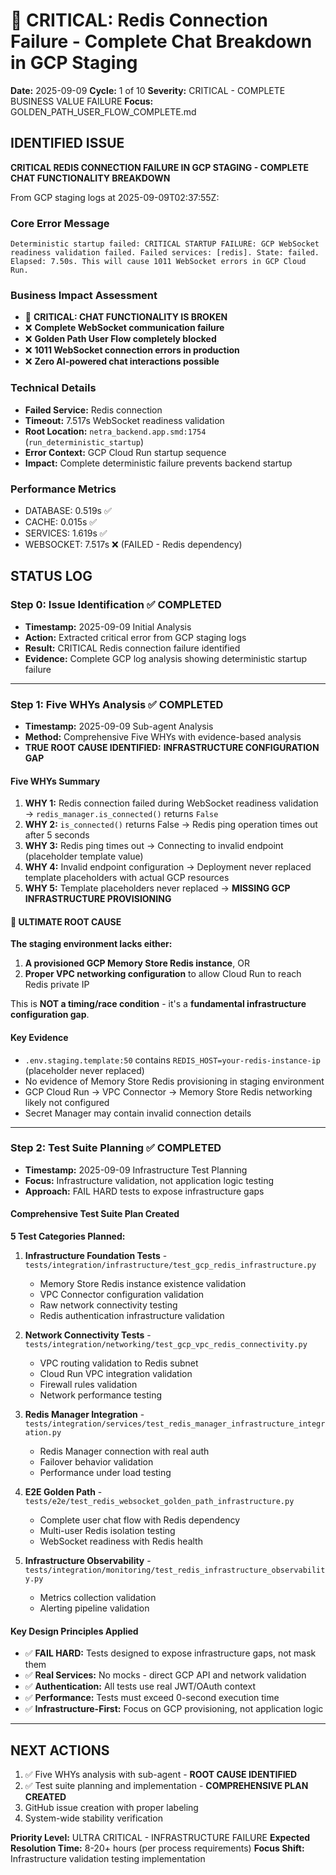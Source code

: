 # 🚨 CRITICAL: Redis Connection Failure - Complete Chat Breakdown in GCP Staging

**Date:** 2025-09-09
**Cycle:** 1 of 10
**Severity:** CRITICAL - COMPLETE BUSINESS VALUE FAILURE
**Focus:** GOLDEN_PATH_USER_FLOW_COMPLETE.md

## IDENTIFIED ISSUE

**CRITICAL REDIS CONNECTION FAILURE IN GCP STAGING - COMPLETE CHAT FUNCTIONALITY BREAKDOWN**

From GCP staging logs at 2025-09-09T02:37:55Z:

### Core Error Message
```
Deterministic startup failed: CRITICAL STARTUP FAILURE: GCP WebSocket readiness validation failed. Failed services: [redis]. State: failed. Elapsed: 7.50s. This will cause 1011 WebSocket errors in GCP Cloud Run.
```

### Business Impact Assessment
- 🚨 **CRITICAL: CHAT FUNCTIONALITY IS BROKEN**
- ❌ **Complete WebSocket communication failure**  
- ❌ **Golden Path User Flow completely blocked**
- ❌ **1011 WebSocket connection errors in production**
- ❌ **Zero AI-powered chat interactions possible**

### Technical Details
- **Failed Service:** Redis connection
- **Timeout:** 7.517s WebSocket readiness validation
- **Root Location:** `netra_backend.app.smd:1754` (`run_deterministic_startup`)
- **Error Context:** GCP Cloud Run startup sequence
- **Impact:** Complete deterministic failure prevents backend startup

### Performance Metrics
- DATABASE: 0.519s ✅
- CACHE: 0.015s ✅  
- SERVICES: 1.619s ✅
- WEBSOCKET: 7.517s ❌ (FAILED - Redis dependency)

## STATUS LOG

### Step 0: Issue Identification ✅ COMPLETED
- **Timestamp:** 2025-09-09 Initial Analysis
- **Action:** Extracted critical error from GCP staging logs
- **Result:** CRITICAL Redis connection failure identified
- **Evidence:** Complete GCP log analysis showing deterministic startup failure

---

### Step 1: Five WHYs Analysis ✅ COMPLETED
- **Timestamp:** 2025-09-09 Sub-agent Analysis
- **Method:** Comprehensive Five WHYs with evidence-based analysis
- **TRUE ROOT CAUSE IDENTIFIED:** **INFRASTRUCTURE CONFIGURATION GAP**

#### Five WHYs Summary
1. **WHY 1:** Redis connection failed during WebSocket readiness validation → `redis_manager.is_connected()` returns `False`
2. **WHY 2:** `is_connected()` returns False → Redis ping operation times out after 5 seconds
3. **WHY 3:** Redis ping times out → Connecting to invalid endpoint (placeholder template value)
4. **WHY 4:** Invalid endpoint configuration → Deployment never replaced template placeholders with actual GCP resources
5. **WHY 5:** Template placeholders never replaced → **MISSING GCP INFRASTRUCTURE PROVISIONING**

#### 🚨 ULTIMATE ROOT CAUSE
**The staging environment lacks either:**
1. **A provisioned GCP Memory Store Redis instance**, OR
2. **Proper VPC networking configuration** to allow Cloud Run to reach Redis private IP

This is **NOT a timing/race condition** - it's a **fundamental infrastructure configuration gap**.

#### Key Evidence
- `.env.staging.template:50` contains `REDIS_HOST=your-redis-instance-ip` (placeholder never replaced)
- No evidence of Memory Store Redis provisioning in staging environment  
- GCP Cloud Run → VPC Connector → Memory Store Redis networking likely not configured
- Secret Manager may contain invalid connection details

---

### Step 2: Test Suite Planning ✅ COMPLETED
- **Timestamp:** 2025-09-09 Infrastructure Test Planning
- **Focus:** Infrastructure validation, not application logic testing
- **Approach:** FAIL HARD tests to expose infrastructure gaps

#### Comprehensive Test Suite Plan Created
**5 Test Categories Planned:**
1. **Infrastructure Foundation Tests** - `tests/integration/infrastructure/test_gcp_redis_infrastructure.py`
   - Memory Store Redis instance existence validation
   - VPC Connector configuration validation  
   - Raw network connectivity testing
   - Redis authentication infrastructure validation

2. **Network Connectivity Tests** - `tests/integration/networking/test_gcp_vpc_redis_connectivity.py`
   - VPC routing validation to Redis subnet
   - Cloud Run VPC integration validation
   - Firewall rules validation
   - Network performance testing

3. **Redis Manager Integration** - `tests/integration/services/test_redis_manager_infrastructure_integration.py`  
   - Redis Manager connection with real auth
   - Failover behavior validation
   - Performance under load testing

4. **E2E Golden Path** - `tests/e2e/test_redis_websocket_golden_path_infrastructure.py`
   - Complete user chat flow with Redis dependency
   - Multi-user Redis isolation testing
   - WebSocket readiness with Redis health

5. **Infrastructure Observability** - `tests/integration/monitoring/test_redis_infrastructure_observability.py`
   - Metrics collection validation
   - Alerting pipeline validation

#### Key Design Principles Applied
- ✅ **FAIL HARD:** Tests designed to expose infrastructure gaps, not mask them
- ✅ **Real Services:** No mocks - direct GCP API and network validation
- ✅ **Authentication:** All tests use real JWT/OAuth context
- ✅ **Performance:** Tests must exceed 0-second execution time
- ✅ **Infrastructure-First:** Focus on GCP provisioning, not application logic

---

## NEXT ACTIONS  
1. ✅ Five WHYs analysis with sub-agent - **ROOT CAUSE IDENTIFIED** 
2. ✅ Test suite planning and implementation - **COMPREHENSIVE PLAN CREATED**
3. GitHub issue creation with proper labeling
4. System-wide stability verification

**Priority Level:** ULTRA CRITICAL - INFRASTRUCTURE FAILURE
**Expected Resolution Time:** 8-20+ hours (per process requirements)
**Focus Shift:** Infrastructure validation testing implementation
